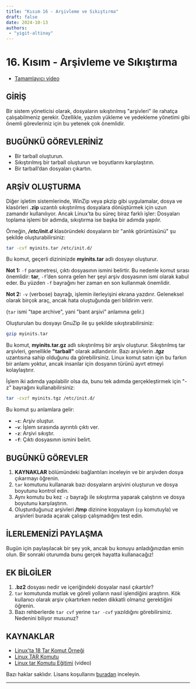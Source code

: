 ```yaml
---
title: "Kısım 16 - Arşivleme ve Sıkıştırma"
draft: false
date: 2024-10-13
authors:
 - "yigit-altinay"
---
```


# 16. Kısım - Arşivleme ve Sıkıştırma

* [Tamamlayıcı video](https://youtu.be/r2Rfg6x-5MQ)

## GİRİŞ

Bir sistem yöneticisi olarak, dosyaların sıkıştırılmış "arşivleri" ile rahatça çalışabilmeniz gerekir. Özellikle, yazılım yükleme ve yedekleme yönetimi gibi önemli görevleriniz için bu yetenek çok önemlidir.

## BUGÜNKÜ GÖREVLERİNİZ

* Bir tarball oluşturun.  
* Sıkıştırılmış bir tarball oluşturun ve boyutlarını karşılaştırın.  
* Bir tarball’dan dosyaları çıkartın.

## ARŞİV OLUŞTURMA

Diğer işletim sistemlerinde, WinZip veya pkzip gibi uygulamalar, dosya ve klasörleri **.zip** uzantılı sıkıştırılmış dosyalara dönüştürmek için uzun zamandır kullanılıyor. Ancak Linux’ta bu süreç biraz farklı işler: Dosyaları toplama işlemi bir adımda, sıkıştırma ise başka bir adımda yapılır.  

Örneğin, **_/etc/init.d_** klasöründeki dosyaların bir "anlık görüntüsünü" şu şekilde oluşturabilirsiniz:

```bash
tar -cvf myinits.tar /etc/init.d/
```

Bu komut, geçerli dizininizde **myinits.tar** adlı dosyayı oluşturur.  

**Not 1:** `-f` parametresi, çıktı dosyasının ismini belirtir. Bu nedenle komut sırası önemlidir: **tar**, `-f`’den sonra gelen her şeyi arşiv dosyasının ismi olarak kabul eder. Bu yüzden `-f` bayrağını her zaman en son kullanmak önemlidir.  

**Not 2:** `-v` (verbose) bayrağı, işlemin ilerleyişini ekrana yazdırır. Geleneksel olarak birçok araç, ancak hata oluştuğunda geri bildirim verir.  

(`tar` ismi "tape archive", yani "bant arşivi" anlamına gelir.)

Oluşturulan bu dosyayı GnuZip ile şu şekilde sıkıştırabilirsiniz:

```bash
gzip myinits.tar
```

Bu komut, **myinits.tar.gz** adlı sıkıştırılmış bir arşiv oluşturur. Sıkıştırılmış tar arşivleri, genellikle **"tarball"** olarak adlandırılır. Bazı arşivlerin **_.tgz_** uzantısına sahip olduğunu da görebilirsiniz. Linux komut satırı için bu farkın bir anlamı yoktur, ancak insanlar için dosyanın türünü ayırt etmeyi kolaylaştırır.

İşlem iki adımda yapılabilir olsa da, bunu tek adımda gerçekleştirmek için "-z" bayrağını kullanabilirsiniz:

```bash
tar -cvzf myinits.tgz /etc/init.d/
```

Bu komut şu anlamlara gelir:  
* **`-c`**: Arşiv oluştur.  
* **`-v`**: İşlem sırasında ayrıntılı çıktı ver.  
* **`-z`**: Arşivi sıkıştır.  
* **`-f`**: Çıktı dosyasının ismini belirt.

## BUGÜNKÜ GÖREVLER

1. **KAYNAKLAR** bölümündeki bağlantıları inceleyin ve bir arşivden dosya çıkarmayı öğrenin.  
2. `tar` komutunu kullanarak bazı dosyaların arşivini oluşturun ve dosya boyutunu kontrol edin.  
3. Aynı komutu bu kez `-z` bayrağı ile sıkıştırma yaparak çalıştırın ve dosya boyutunu karşılaştırın.  
4. Oluşturduğunuz arşivleri **/tmp** dizinine kopyalayın (`cp` komutuyla) ve arşivleri burada açarak çalışıp çalışmadığını test edin.

## İLERLEMENİZİ PAYLAŞMA

Bugün için paylaşılacak bir şey yok, ancak bu konuyu anladığınızdan emin olun. Bir sonraki oturumda bunu gerçek hayatta kullanacağız!

## EK BİLGİLER

1. **.bz2** dosyası nedir ve içeriğindeki dosyalar nasıl çıkartılır?  
2. `tar` komutunda mutlak ve göreli yolların nasıl işlendiğini araştırın. Kök kullanıcı olarak arşiv çıkartırken neden dikkatli olmanız gerektiğini öğrenin.  
3. Bazı rehberlerde `tar cvf` yerine `tar -cvf` yazıldığını görebilirsiniz. Nedenini biliyor musunuz?

## KAYNAKLAR

* [Linux'ta 18 Tar Komut Örneği](https://www.tecmint.com/18-tar-command-examples-in-linux/)  
* [Linux TAR Komutu](http://linuxbasiccommands.wordpress.com/2008/04/04/linux-tar-command/)  
* [Linux tar Komutu Eğitimi](https://www.youtube.com/watch?v=CUdwDEKlDrw) (video)  

Bazı haklar saklıdır. Lisans koşullarını [buradan](https://github.com/livialima/linuxupskillchallenge/blob/master/LICENSE) inceleyin.

---


